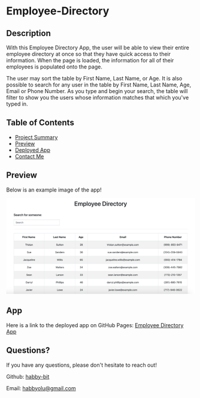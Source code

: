 # Employee-Directory

## Description

With this Employee Directory App, the user will be able to view their entire employee directory at once so that they have quick access to their information. When the page is loaded, the information for all of their employees is populated onto the page. 

The user may sort the table by First Name, Last Name, or Age. It is also possible to search for any user in the table by First Name, Last Name, Age, Email or Phone Number. As you type and begin your search, the table will filter to show you the users whose information matches that which you've typed in. 

## Table of Contents

* [Project Summary](#description)
* [Preview](#preview)
* [Deployed App](#app)
* [Contact Me](#questions)
  
## Preview

Below is an example image of the app!

![Employee Directory Example](employees/public/EmployeesStill.png)

## App

Here is a link to the deployed app on GitHub Pages: 
[Employee Directory App](https://habby-bit.github.io/Employee-Directory/)

## Questions?

If you have any questions, please don't hesitate to reach out!

Github: [habby-bit](https://github.com/habby-bit)
  
Email: [habbyolu@gmail.com](habbyolu@gmail.com)

